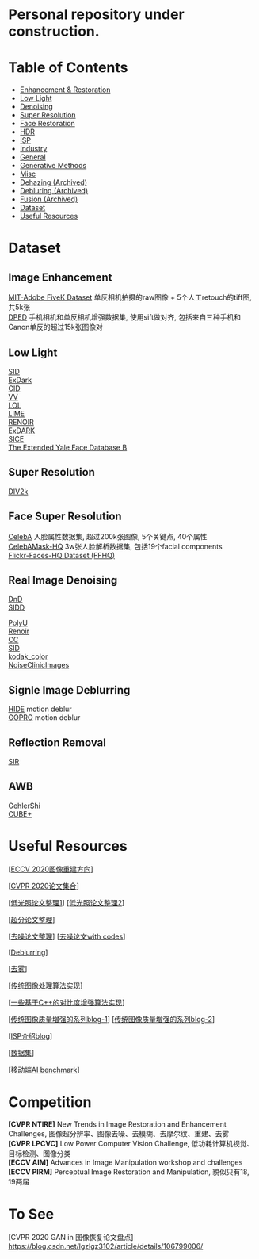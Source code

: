 # Personal repository under construction.

# Table of Contents
- <a href='Enhancement & Restoration.md'> Enhancement & Restoration </a>
- <a href='LowLight.md'> Low Light </a>
- <a href='Denoising.md'> Denoising </a>
- <a href='SuperResolution.md'> Super Resolution </a>
- <a href='FaceRestoration.md'> Face Restoration </a>
- <a href='HDR.md'> HDR </a>
- <a href='ISP.md'> ISP </a>
- <a href='Industry.md'> Industry</a>
- <a href='General.md'> General </a>
- <a href='GenerativeMethods.md'> Generative Methods</a>
- <a href='Misc.md'> Misc </a>
- <a href='Dehazing.md'> Dehazing (Archived) </a>
- <a href='Debluring.md'> Debluring (Archived) </a>
- <a href='Fusion.md'> Fusion (Archived) </a>
- [Dataset](#dataset)
- [Useful Resources](#useful-resources)

	


# Dataset
## Image Enhancement
[MIT-Adobe FiveK Dataset](https://data.csail.mit.edu/graphics/fivek/) 单反相机拍摄的raw图像 + 5个人工retouch的tiff图, 共5k张 <Br>
[DPED](http://people.ee.ethz.ch/~ihnatova/) 手机相机和单反相机增强数据集, 使用sift做对齐, 包括来自三种手机和Canon单反的超过15k张图像对 <Br>


## Low Light
[SID](http://vladlen.info/publications/learning-see-dark/)  <Br>
[ExDark](https://github.com/cs-chan/Exclusively-Dark-Image-Dataset) <Br>
[CID](https://github.com/505030475/ExtremeLowLight) <Br>
[VV](https://sites.google.com/site/vonikakis/datasets)  <Br>
[LOL](https://daooshee.github.io/BMVC2018website/)  <Br>
[LIME](http://cs.tju.edu.cn/orgs/vision/~xguo/LIME.htm)  <Br>
[RENOIR](http://adrianbarburesearch.blogspot.com/p/renoir-dataset.html) <Br>
[ExDARK](https://github.com/cs-chan/Exclusively-Dark-Image-Dataset) <Br>
[SICE](https://github.com/csjcai/SICE) <Br>
[The Extended Yale Face Database B](http://vision.ucsd.edu/~iskwak/ExtYaleDatabase/ExtYaleB.html) <Br>


## Super Resolution
[DIV2k](https://data.vision.ee.ethz.ch/cvl/DIV2K/)  <Br>

## Face Super Resolution
[CelebA](http://mmlab.ie.cuhk.edu.hk/projects/CelebA.html) 人脸属性数据集, 超过200k张图像, 5个关键点, 40个属性 <Br>
[CelebAMask-HQ](https://github.com/switchablenorms/CelebAMask-HQ) 3w张人脸解析数据集, 包括19个facial components <Br>
[Flickr-Faces-HQ Dataset (FFHQ)](https://github.com/NVlabs/ffhq-dataset) <Br>
	

## Real Image Denoising
[DnD](https://noise.visinf.tu-darmstadt.de/) <Br>
[SIDD](https://www.eecs.yorku.ca/~kamel/sidd/) <Br>

[PolyU](https://github.com/csjunxu/PolyU-Real-World-Noisy-Images-Dataset) <Br>
[Renoir](http://ani.stat.fsu.edu/~abarbu/Renoir.html) <Br>
[CC](http://snam.ml/research/ccnoise) <Br>
[SID](http://cchen156.web.engr.illinois.edu/SID.html) <Br>
[kodak_color](http://r0k.us/graphics/kodak/) <Br>
[NoiseClinicImages](http://demo.ipol.im/demo/125/input_select?044_solvay_1927.x=63&044_solvay_1927.y=68) <Br>
	
## Signle Image Deblurring
[HIDE](https://github.com/joanshen0508/HA_deblur) motion deblur <Br>
[GOPRO](https://github.com/SeungjunNah/DeepDeblur_release) motion deblur <Br>

## Reflection Removal
[SIR](https://sir2data.github.io/) <Br>

## AWB
[GehlerShi](https://www2.cs.sfu.ca/~colour/data/shi_gehler/) <Br>
[CUBE+](https://ipg.fer.hr/ipg/resources/color_constancy) <Br>


# Useful Resources
[[ECCV 2020图像重建方向](https://zhuanlan.zhihu.com/p/180551773)]

[[CVPR 2020论文集合](https://github.com/extreme-assistant/CVPR2020-Paper-Code-Interpretation)]

[[低光照论文整理1](https://github.com/cxtalk/You-Can-See-Clearly-Now)] [[低光照论文整理2](https://github.com/Elin24/Awesome-Low-Light-Enhancement)]

[[超分论文整理](https://github.com/it-hao/Super-Resolution)]

[[去噪论文整理](https://paperswithcode.com/task/image-denoising?page=2)] [[去噪论文with codes](https://github.com/wenbihan/reproducible-image-denoising-state-of-the-art)]

[[Deblurring](https://github.com/subeeshvasu/Awesome-Deblurring)]

[[去雾](https://github.com/cxtalk/DehazeZoo)]

[[传统图像处理算法实现](https://github.com/BBuf/Image-processing-algorithm)]

[[一些基于C++的对比度增强算法实现](https://github.com/dengyueyun666/Image-Contrast-Enhancement)]

[[传统图像质量增强的系列blog-1](https://www.cnblogs.com/Imageshop/category/535367.html)] [[传统图像质量增强的系列blog-2](https://blog.csdn.net/maozefa/article/list/1)]

[[ISP介绍blog](https://blog.csdn.net/qq_42261630/article/details/102918149)]

[[数据集](https://github.com/daooshee/Image-Processing-Datasets)]

[[移动端AI benchmark](http://ai-benchmark.com/index.html#title)]

# Competition
**[CVPR NTIRE]** New Trends in Image Restoration and Enhancement Challenges, 图像超分辨率、图像去噪、去模糊、去摩尔纹、重建、去雾 <Br>
**[CVPR LPCVC]** Low Power Computer Vision Challenge, 低功耗计算机视觉、目标检测、图像分类 <Br>
**[ECCV AIM]** Advances in Image Manipulation workshop and challenges <Br>
**[ECCV PIRM]** Perceptual Image Restoration and Manipulation, 貌似只有18, 19两届 <Br>

# To See
[CVPR 2020 GAN in 图像恢复论文盘点] https://blog.csdn.net/lgzlgz3102/article/details/106799006/
